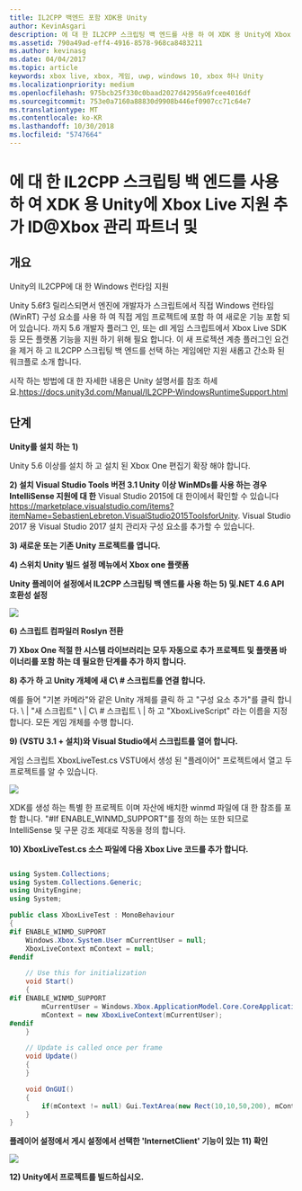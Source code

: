 ```yaml
---
title: IL2CPP 백엔드 포함 XDK용 Unity
author: KevinAsgari
description: 에 대 한 IL2CPP 스크립팅 백 엔드를 사용 하 여 XDK 용 Unity에 Xbox Live 지원 추가 ID@Xbox 관리 파트너 및
ms.assetid: 790a49ad-eff4-4916-8578-968ca8483211
ms.author: kevinasg
ms.date: 04/04/2017
ms.topic: article
keywords: xbox live, xbox, 게임, uwp, windows 10, xbox 하나 Unity
ms.localizationpriority: medium
ms.openlocfilehash: 975bcb25f330c0baad2027d42956a9fcee4016df
ms.sourcegitcommit: 753e0a7160a88830d9908b446ef0907cc71c64e7
ms.translationtype: MT
ms.contentlocale: ko-KR
ms.lasthandoff: 10/30/2018
ms.locfileid: "5747664"
---
```

# <a name="add-xbox-live-support-to-unity-for-xdk-with-il2cpp-scripting-backend-for-idxbox-and-managed-partners"></a>에 대 한 IL2CPP 스크립팅 백 엔드를 사용 하 여 XDK 용 Unity에 Xbox Live 지원 추가 ID@Xbox 관리 파트너 및

## <a name="overview"></a>개요

Unity의 IL2CPP에 대 한 Windows 런타임 지원

Unity 5.6f3 릴리스되면서 엔진에 개발자가 스크립트에서 직접 Windows 런타임 (WinRT) 구성 요소를 사용 하 여 직접 게임 프로젝트에 포함 하 여 새로운 기능 포함 되어 있습니다. 까지 5.6 개발자 플러그 인, 또는 dll 게임 스크립트에서 Xbox Live SDK 등 모든 플랫폼 기능을 지원 하기 위해 필요 합니다. 이 새 프로젝션 계층 플러그인 요건을 제거 하 고 IL2CPP 스크립팅 백 엔드를 선택 하는 게임에만 지원 새롭고 간소화 된 워크플로 소개 합니다.

시작 하는 방법에 대 한 자세한 내용은 Unity 설명서를 참조 하세요.https://docs.unity3d.com/Manual/IL2CPP-WindowsRuntimeSupport.html

## <a name="steps"></a>단계

**Unity를 설치 하는 1)**

Unity 5.6 이상를 설치 하 고 설치 된 Xbox One 편집기 확장 해야 합니다.

**2) 설치 Visual Studio Tools 버전 3.1 Unity 이상 WinMDs를 사용 하는 경우 IntelliSense 지원에 대 한** Visual Studio 2015에 대 한이에서 확인할 수 있습니다 https://marketplace.visualstudio.com/items?itemName=SebastienLebreton.VisualStudio2015ToolsforUnity.  Visual Studio 2017 용 Visual Studio 2017 설치 관리자 구성 요소를 추가할 수 있습니다.

**3) 새로운 또는 기존 Unity 프로젝트를 엽니다.**

**4) 스위치 Unity 빌드 설정 메뉴에서 Xbox one 플랫폼**

**Unity 플레이어 설정에서 IL2CPP 스크립팅 백 엔드를 사용 하는 5) 및.NET 4.6 API 호환성 설정**

![](../images/unity/unity-il2cpp-1.png)

**6) 스크립트 컴파일러 Roslyn 전환**

**7) Xbox One 적절 한 시스템 라이브러리는 모두 자동으로 추가 프로젝트 및 플랫폼 바이너리를 포함 하는 데 필요한 단계를 추가 하지 합니다.**

**8) 추가 하 고 Unity 개체에 새 C\ # 스크립트를 연결 합니다.**

예를 들어 "기본 카메라"와 같은 Unity 개체를 클릭 하 고 "구성 요소 추가"를 클릭 합니다. \ | "새 스크립트" \ | C\ # 스크립트 \ | 하 고 "XboxLiveScript" 라는 이름을 지정 합니다. 모든 게임 개체를 수행 합니다.

**9) (VSTU 3.1 + 설치)와 Visual Studio에서 스크립트를 열어 합니다.**

게임 스크립트 XboxLiveTest.cs VSTU에서 생성 된 "플레이어" 프로젝트에서 열고 두 프로젝트를 알 수 있습니다.

![](../images/unity/unity-il2cpp-2.png)

XDK를 생성 하는 특별 한 프로젝트 이며 자산에 배치한 winmd 파일에 대 한 참조를 포함 합니다.
"#If ENABLE_WINMD_SUPPORT"를 정의 하는 또한 되므로 IntelliSense 및 구문 강조 제대로 작동을 정의 합니다.

**10) XboxLiveTest.cs 소스 파일에 다음 Xbox Live 코드를 추가 합니다.**

```csharp

using System.Collections;
using System.Collections.Generic;
using UnityEngine;
using System;

public class XboxLiveTest : MonoBehaviour
{
#if ENABLE_WINMD_SUPPORT
    Windows.Xbox.System.User mCurrentUser = null;
    XboxLiveContext mContext = null;
#endif

    // Use this for initialization
    void Start()
    {
#if ENABLE_WINMD_SUPPORT
        mCurrentUser = Windows.Xbox.ApplicationModel.Core.CoreApplicationContext.CurrentUser;
        mContext = new XboxLiveContext(mCurrentUser);
#endif
    }

    // Update is called once per frame
    void Update()
    {
    }

    void OnGUI()
    {
        if(mContext != null) Gui.TextArea(new Rect(10,10,50,200), mContext.XboxUserId);
    }
}

```

**플레이어 설정에서 게시 설정에서 선택한 'InternetClient' 기능이 있는 11) 확인**

![](../images/unity/unity-il2cpp-3.png)

**12) Unity에서 프로젝트를 빌드하십시오.**
